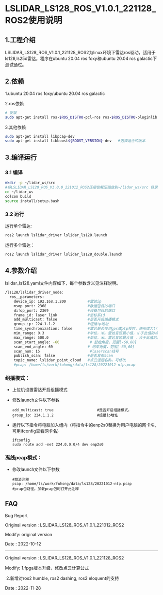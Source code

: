 # LSLIDAR_LS128_ROS_V1.0.1_221128_ROS2使用说明

## 1.工程介绍
​		LSLIDAR_LS128_ROS_V1.0.1_221128_ROS2为linux环境下雷达ros驱动，适用于ls128,ls25d雷达，程序在ubuntu 20.04 ros foxy和ubuntu 20.04 ros galactic下测试通过。

## 2.依赖

1.ubuntu 20.04 ros foxy/ubuntu 20.04 ros galactic

2.ros依赖

```bash
# 安装
sudo apt-get install ros-$ROS_DISTRO-pcl-ros ros-$ROS_DISTRO-pluginlib  ros-$ROS_DISTRO-pcl-conversions  
```

3.其他依赖

~~~bash
sudo apt-get install libpcap-dev
sudo apt-get install libboost${BOOST_VERSION}-dev   #选择适合的版本
~~~



## 3.编译运行

### 3.1 编译

~~~bash
mkdir -p ~/lidar_ws/src
#将LSLIDAR_LS128_ROS_V1.0.0_221012_ROS2压缩包解压缩放到~/lidar_ws/src 目录下
cd ~/lidar_ws
colcon build
source install/setup.bash
~~~

### 3.2 运行

运行单个雷达:

~~~bash
ros2 launch lslidar_driver lslidar_ls128.launch
~~~

运行多个雷达：

~~~bash
ros2 launch lslidar_driver lslidar_ls128_double.launch
~~~

## 4.参数介绍

lslidar_ls128.yaml文件内容如下，每个参数含义见注释说明。

~~~bash
/ls128/lslidar_driver_node:
  ros__parameters:
    device_ip: 192.168.1.200          #雷达ip
    msop_port: 2368                   #数据包目的端口
    difop_port: 2369                  #设备包目的端口
    frame_id: laser_link              #坐标系id
    add_multicast: false              #是否开启组播模式
    group_ip: 224.1.1.2               #组播ip地址
    time_synchronization: false       #雷达是否使用gps或ptp授时，使用改为true
    min_range: 0.3                    #单位，米。雷达盲区最小值，小于此值的点被过滤
    max_range: 500.0                  #单位，米。雷达盲区最大值 ，大于此值的点被过滤
    scan_start_angle: -60              # 起始角度，范围[-60,60]
    scan_end_angle: 60                # 结束角度，范围[-60,60]
    scan_num: 15                       #laserscan线号
    publish_scan: false               #是否发布scan
    topic_name: lslidar_point_cloud   #点云话题名称，可修改
    #pcap: /home/ls/work/fuhong/data/ls128/20221012-ntp.pcap                        #pcap包路径，加载pcap包时打开此注释
~~~

### 组播模式：

- 上位机设置雷达开启组播模式

- 修改launch文件以下参数

  ~~~shell
  add_multicast: true                    #是否开启组播模式。
  group_ip: 224.1.1.2                    #组播ip地址
  ~~~

- 运行以下指令将电脑加入组内（将指令中的enp2s0替换为用户电脑的网卡名,可用ifconfig查看网卡名)

  ~~~shell
  ifconfig
  sudo route add -net 224.0.0.0/4 dev enp2s0
  ~~~



### 离线pcap模式：

- 修改launch文件以下参数

  ~~~shell
  #取消注释
  pcap: /home/ls/work/fuhong/data/ls128/20221012-ntp.pcap                         #pcap包路径，加载pcap包时打开此注释
  ~~~


## FAQ

Bug Report

Original version : LSLIDAR_LS128_ROS_V1.0.1_221012_ROS2

Modify:  original version

Date    : 2022-10-12

----------------

Original version : LSLIDAR_LS128_ROS_V1.0.1_221128_ROS2

Modify:  1.fpga版本升级，修改点云计算公式

​                2.新增对ros2 humble, ros2 dashing, ros2 eloquent的支持

Date    : 2022-11-28

